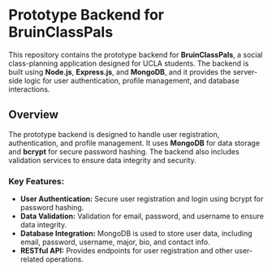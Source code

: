 # Prototype Backend for BruinClassPals

This repository contains the prototype backend for **BruinClassPals**, a social class-planning application designed for UCLA students. The backend is built using **Node.js**, **Express.js**, and **MongoDB**, and it provides the server-side logic for user authentication, profile management, and database interactions.

## Overview

The prototype backend is designed to handle user registration, authentication, and profile management. It uses **MongoDB** for data storage and **bcrypt** for secure password hashing. The backend also includes validation services to ensure data integrity and security.

### Key Features:
- **User Authentication:** Secure user registration and login using bcrypt for password hashing.
- **Data Validation:** Validation for email, password, and username to ensure data integrity.
- **Database Integration:** MongoDB is used to store user data, including email, password, username, major, bio, and contact info.
- **RESTful API:** Provides endpoints for user registration and other user-related operations.

##
